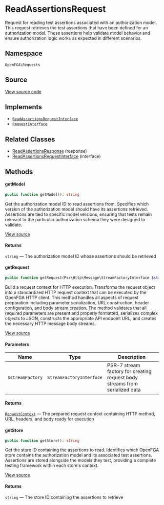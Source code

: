 # ReadAssertionsRequest

Request for reading test assertions associated with an authorization model. This request retrieves the test assertions that have been defined for an authorization model. These assertions help validate model behavior and ensure authorization logic works as expected in different scenarios.

## Namespace
`OpenFGA\Requests`

## Source
[View source code](https://github.com/evansims/openfga-php/blob/main/src/Requests/ReadAssertionsRequest.php)

## Implements
* [`ReadAssertionsRequestInterface`](ReadAssertionsRequestInterface.md)
* [`RequestInterface`](RequestInterface.md)

## Related Classes
* [ReadAssertionsResponse](Responses/ReadAssertionsResponse.md) (response)
* [ReadAssertionsRequestInterface](Requests/ReadAssertionsRequestInterface.md) (interface)

## Methods

#### getModel

```php
public function getModel(): string
```

Get the authorization model ID to read assertions from. Specifies which version of the authorization model should have its assertions retrieved. Assertions are tied to specific model versions, ensuring that tests remain relevant to the particular authorization schema they were designed to validate.

[View source](https://github.com/evansims/openfga-php/blob/main/src/Requests/ReadAssertionsRequest.php#L56)

#### Returns
`string` — The authorization model ID whose assertions should be retrieved
#### getRequest

```php
public function getRequest(Psr\Http\Message\StreamFactoryInterface $streamFactory): OpenFGA\Network\RequestContext
```

Build a request context for HTTP execution. Transforms the request object into a standardized HTTP request context that can be executed by the OpenFGA HTTP client. This method handles all aspects of request preparation including parameter serialization, URL construction, header configuration, and body stream creation. The method validates that all required parameters are present and properly formatted, serializes complex objects to JSON, constructs the appropriate API endpoint URL, and creates the necessary HTTP message body streams.

[View source](https://github.com/evansims/openfga-php/blob/main/src/Requests/ReadAssertionsRequest.php#L65)

#### Parameters
| Name             | Type                     | Description                                                                 |
| ---------------- | ------------------------ | --------------------------------------------------------------------------- |
| `$streamFactory` | `StreamFactoryInterface` | PSR-7 stream factory for creating request body streams from serialized data |

#### Returns
[`RequestContext`](Network/RequestContext.md) — The prepared request context containing HTTP method, URL, headers, and body ready for execution
#### getStore

```php
public function getStore(): string
```

Get the store ID containing the assertions to read. Identifies which OpenFGA store contains the authorization model and its associated test assertions. Assertions are stored alongside the models they test, providing a complete testing framework within each store&#039;s context.

[View source](https://github.com/evansims/openfga-php/blob/main/src/Requests/ReadAssertionsRequest.php#L77)

#### Returns
`string` — The store ID containing the assertions to retrieve
